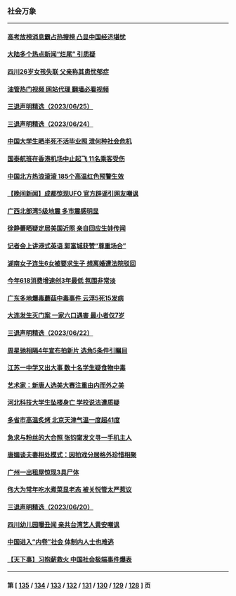 ### 社会万象
---
#### [高考放榜消息霸占热搜榜 凸显中国经济堪忧](../../pages/ncid282/n14022657.md?06261645) 
#### [大陆多个热点新闻“烂尾” 引质疑](../../pages/ncid282/n14022578.md?06261645) 
#### [四川26岁女孩失联 父亲称其患忧郁症](../../pages/ncid282/n14022573.md?06261645) 
#### [油管热门视频 网站代理 翻墙必看视频](http://138.2.39.72:81/youtube.html?epic-marker?06261645)
#### [三退声明精选（2023/06/25）](../../pages/ncid282/n14022577.md?06261645) 
#### [三退声明精选（2023/06/24）](../../pages/ncid282/n14022301.md?06261645) 
#### [中国大学生晒半死不活毕业照 泄何种社会危机](../../pages/ncid282/n14022172.md?06261645) 
#### [国泰航班在香港机场中止起飞 11名乘客受伤](../../pages/ncid282/n14021982.md?06261645) 
#### [中国北方热浪滚滚 185个高温红色预警生效](../../pages/ncid282/n14021971.md?06261645) 
#### [【晚间新闻】成都惊现UFO 官方辟谣引网友嘲讽](../../pages/ncid282/n14021949.md?06261645) 
#### [广西北部湾5级地震 多市震感明显](../../pages/ncid282/n14021934.md?06261645) 
#### [徐静蕾晒疑定居美国近照 亲自回应生娃传闻](../../pages/ncid282/n14021766.md?06261645) 
#### [记者会上讲港式英语 郭富城获赞“尊重场合”](../../pages/ncid282/n14021703.md?06261645) 
#### [湖南女子连生6女被要求生子 想离婚遭法院驳回](../../pages/ncid282/n14021718.md?06261645) 
#### [今年618消费增速创3年最低 氛围非常淡](../../pages/ncid282/n14021499.md?06261645) 
#### [广东多地爆毒蘑菇中毒事件 云浮5死15发病](../../pages/ncid282/n14021476.md?06261645) 
#### [大连发生灭门案 一家六口遇害 最小者仅7岁](../../pages/ncid282/n14021459.md?06261645) 
#### [三退声明精选（2023/06/22）](../../pages/ncid282/n14021262.md?06261645) 
#### [周星驰相隔4年宣布拍新片 选角5条件引瞩目](../../pages/ncid282/n14021108.md?06261645) 
#### [江苏一中学又出大事 数十名学生疑食物中毒](../../pages/ncid282/n14021168.md?06261645) 
#### [艺术家：新唐人选美大赛注重由内而外之美](../../pages/ncid282/n14020608.md?06261645) 
#### [河北科技大学生坠楼身亡 学校说法遭质疑](../../pages/ncid282/n14020913.md?06261645) 
#### [多省市高温炙烤 北京天津气温一度超41度](../../pages/ncid282/n14020900.md?06261645) 
#### [急求与粉丝的大合照 张钧甯发文寻一手机主人](../../pages/ncid282/n14020646.md?06261645) 
#### [唐嫣谈夫妻相处模式：因拍戏分居格外珍惜相聚](../../pages/ncid282/n14019911.md?06261645) 
#### [广州一出租屋惊现3具尸体](../../pages/ncid282/n14020036.md?06261645) 
#### [佟大为常年吃水煮菜显老态 被关悦管太严惹议](../../pages/ncid282/n14019849.md?06261645) 
#### [三退声明精选（2023/06/20）](../../pages/ncid282/n14019867.md?06261645) 
#### [四川幼儿园曝丑闻 亲共台湾艺人黄安嘲讽](../../pages/ncid282/n14019821.md?06261645) 
#### [中国进入“内卷”社会 体制内人士也难逃](../../pages/ncid282/n14019394.md?06261645) 
#### [【天下事】习抱薪救火 中国社会极端事件爆表](../../pages/ncid282/n14019743.md?06261645) 

---
#### 第 [ [135](./135.md?06261645) / [134](./134.md?06261645) / [133](./133.md?06261645) / [132](./132.md?06261645) / [131](./131.md?06261645) / [130](./130.md?06261645) / [129](./129.md?06261645) / [128](./128.md?06261645) ] 页
